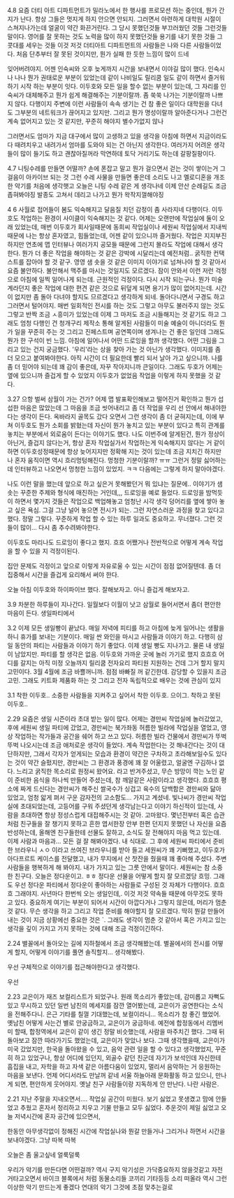 4.8
요즘 더티 아트 디파트먼트가 밀라노에서 한 행사를 프로모션 하는 중인데, 뭔가 간지가 난다.
항상 그들은 멋지게 하지 안으면 안되지. 
그러면서 아련하게 대학원 시절이 스쳐지나가는데 얼굴이 약간 화끈거린다. 
그 당시 못했던것들 부끄러웠던 것들 그런것들 말이다. 영어를 잘 못하는 것도 
노력을 많이 하지 못했던것들 용기를 내기 못한 것들 
그 콧대를 세우는 것들 이것 저것 더티아트 디파트먼트의 사람들은 나와 다른 사람들이었다. 
처음 단추부터 잘 못된 것이지만, 뭔가 실패 한 듯한 느낌이 많이 드네 

잊어버려야지. 어젠 인숙씨와 오후 늦게까지 시간을 보내면서 이야길 많이 했다. 
인숙시나 나나 뭔가 권태로운 부분이 있었는데 같이 나비일도 릴리쿰 일도 같이 하면서 즐거워 하기 시작 하는 부분이 잇다. 
이두호와 모든 일을 할수 없는 부분이 있는데, 그 자리를 인숙씨가 대체해주고 
뭔가 쉽게 해결해주는 기분이랄까. 
좀 쑥쑥 나가는 기분이랄까 
나쁘지 않다. 
다행이지 주변에 이런 사람들이 속속 생기는 건 참 좋은 일이다 
대학원을 다녀도 그부분의 네트워크가 끊어지고 있지만. 그리고 뭔가 명성이랄까 알아준다거나 그런건 
계속 없어지고 있는 것 같지만, 꾸준히 해야지 별수가없지 않나 

그러면서도 엄마가 지금 대구에서 많이 고생하고 있을 생각을 아침에 하면서 지금이라도 다 때려치우고 
내려가서 엄마를 도와야 되는 건 아닌지 생각한다. 
여러가지 어려운 생각들이 많이 들기도 하고 
괜찮아질꺼라 막연하데 토닥 거리기도 하는데 
갈팡질팡이다. 


4.7
니팅수레를 만들면 어떨까? 
손에 폰잡고 말고 뭔가 걸으면서 걷는 것이 쌓이는거 그 걸음이 아카이브 되는 것 그런 수레 사물을 만들면 좋은데 
소리도 나고 
멜로디혼을 개조한 악기를 처음에 생각햇고 
오늘은 니팅 수레 같은 게 생각나네 
이제 안산 순례길도 조금 좁혀봐야징 
발종도 고쳐서 데리고 나가고 뭔가 왁작지껄해야징


4 6
사월로 접어들이 봄도 익숙해지고 달음질 치던 감정이 좀 사라지네 다행이다. 이두호도 작업하는 환경이 사이클이 
익숙해지는 것 같다. 어제는 오랜만에 작업실에 둘이 오래 있었는데, 매번 이두호가 회사일때문에 동희씨 작업실이나 세원씨 작업실에서
지내씩 때문에 나는 항상 혼자였고, 힘들었는데, 어젠 같이 있으니까 즐거웠다. 작업은 지지부진하지만 
연초에 맵 인터뷰나 여러가지 공모들 때문에 그런지 몰라도 작업에 대해서 생각한다. 
뭔가 더 좋은 작업을 해야하는 것 같은 강박에 시달리는데 예전처럼.. 굵직한 컨택스트를 잡아야 할 것 같구. 
영영 샘 솟을 것 같은 이미지 이야기로 넘쳐나야 할 것 같아서 요즘 불안하다. 
불안해서 맥주를 마시는 것일지도 모르겠다. 
잠이 안와서 이런 저런 걱정으로 아침에 일찍 일어나게 되는데. 근원적인 걱정이다. 다시 시작 되는구나. 
뭔가 미술계라던지 좋은 작업에 대한 편견 같은 것으로 뒤덮게 되면 용기가 많이 없어지는데. 
시간이 없지만 좀 돌아 다녀야 할지도 므르겠다고 생각하게 되네. 돌아다니면서 구경도 하고 그러면서 털어야지. 
매번 일회적인 전시를 하는 것도 그렇고 아무도 불러주지 않는 것도 그렇고 
반짝 조금 ㅅ흥미가 있었는데 이제 그 마저도 조금 시들해지는 것 같기도 하고 
그래도 엄청 다행인 건 청개구리 제작소 통해 알게된 사람들이 미술 예술이 아니더라도 뭔가 
일을 꾸준히 주는 것 그리고 진페스트며 공연쪽이며 생겨나는 건 좋은 일인데 
그래도 뭔가 한 구석이 빈 느낌. 
아침에 일어나서 어떤 드로잉을 할까 생각했다. 
어떤 그림을 그리고 있는 건지 궁금했다. 
'우리'라는 상을 찾아 가는 것 아닌가 생각했다. 
이미지를 좀 더 모으고 붙여봐야한다. 아직 시간이 더 필요한데 빨리 되서 날아 가고 싶으니까. 
나를 좀 더 믿어야 되는데 꽤 감이 좋은데, 자꾸 작아지니까 큰일이다. 
그래도 두호가 어제는 옆에 있으니까 즐겁게 할 수 있었지 
이두호가 없었음 작업을 이렇게 하지 못했을 것 같다. 


3.27
으항 벌써 삼월이 가는 건가? 어제 맵 발표확인해보고 떨어진거 확인하고 뭔가 
섭섭한 마음은 많았는데 
그 마음을 조금 씻어내리고 좀 더 작업을 우리 선 안에서 해내야한다는 생각이 든다. 옥바라지 골목도 갔다 오면서 
그런 생각이 좀 더 굳혀지는데,
이에 부쳐 이두호도 뭔가 소회를 밝혔는데 자신이 뭔가 놓치고 있는 부분이 있다고 
특히 관계를 놓치는 부분에서 외로움이 든다는 이야기도 했다. 
나도 이번주에 알게된건, 뭔가 정상이 아닌거, 즐겁지 않다는거, 항상 혼자 작업실가서 작업하는게 익숙해지지 않다는 거 
같이 하면 이두호성정때문에 항상 늦어지지만 정확해 지는 것이 있는데 조금 지치긴 하지만
나 혼자 움직이면 역시 흐리멍텅해진다. 멍청한 기분이랄까? ㅠㅠ 그런거 정말 싫어하는데 
인터뷰하고 나오면서 멍청한 느낌이 있었지. ㅋㅋ 다음에는 그렇게 하지 말아야겠다. 

나도 이런 말을 했는데 앞으로 하고 싶은거 못해봤던거 뭐 있냐는 질문에.. 
이야기가 샘솟는 꾸준한 주제와 형식에 매진하는 거인데,,, 
드로잉을 예로 들었다. 드로잉을 밤먹듯이 하면서 몇가지 것들은 작업으로 백업해놓고 엄청난 시각 생각 덩어리를 
옆에 쌓아 놓고 싶은 욕심. 그걸 
그냥 널어 놓으면 전시가 되는. 그런 자연스러운 과정을 찾고 있다고 했다. 
정말 그렇다. 꾸준하게 작업 할 수 있는 하루 일과도 중요하고. 
무너졌다. 그런 것들이 많이... 다시 좀 추수려봐야한다. 

이두호도 마리나도 드로잉이 좋다고 했지. 흐흐 어쨌거나 전반적으로 어떻게 계속 작업을 할 수 있을 지 걱정이된다. 

집안 문제도 걱정이고 앞으로 이렇게 자유로울 수 있는 시간이 점점 없어질텐데. 
좀 더 집중해서 시간을 즐겁게 요리해서 써야 한다. 

오늘 아침 이두호와 하이파이브 했다. 잘해보자고. 아니 즐겁게 해보자고. 

3.9 
차분한 하루들이 지나간다. 일월보다 이월이 낫고 삼월로 들어서면서 좀더 편안한 마음이 든다. 
생일파티에서 

3.2
이제 모든 생일빵이 끝났다. 매일 저녁에 피티를 하고 아침에 늦게 일어나는 생활을 하니 휴가를 보내는 기분이다. 
매일 싼 와인을 마시고 사람들과 이야기 하고. 다행히 삼일 동안의 파티는 사람들과 이야기 하기 좋았다. 
이제 생일 빵도 지나가고. 물론 내 생일이 남았지만. 파티를 할 생각은 없음. 
이두호와 가까운 곳에 놀러 가기로 했지 흐흐흐 어디를 갈지는 아직 미정 
오늘까지 릴리쿰 전자요리 파티원 지원하는 건데 그거 할지 말지 고민이다. 3월 4월에 조금 바쁠꺼니까. 점점 바빠질 꺼 같긴한데. 
감당할 수 있을지 조금 고민. 그래도 키트화 제품화 하는 것 그리고 전자 독립적으로 배우는 것에 관심이 있지


3.1
착한 이두호.. 소중한 사람들을 지켜주고 싶어서 착한 이두호. 
으이그. 착하고 못된 이두호..


2.29
요즘은 생일 시즌이라 초대 받는 일이 많다. 
어제는 경만씨 작업실에 놀러갔었고, 후에 세원씨 생일 파티에 갔었고, 
경만씨는 북가좌동 허름한 빌라에 작업실을 열었고, 영상 작업하는 작가들과 공간을 쉐어 하고 쓰고 있다. 
허름한 빌라 건물에서 경만씨가 뚜벅뚜벅 나오시는데 조금 애처로운 생각이 들었다. 
계속 작업한다는 것 해내간다는 것이 대단하지만, 그래서 각자가 얻게되는 모습과 환경이 약간은 구차하고 초라해보일수도 있다는 것이 
약간 슬펐지만, 경만씨는 그 환경과 풍경에 꽤 잘 어울렸고, 얼굴엔 구김하나 없다. 
느리고 굵직한 목소리로 원정씨 왔어요. 라고 반겨주셨고, 
무슨 방망이 깍는 노인 같이 준비한 음식을 하나씩 만들어 주셨는데, 참 깨알같은 사람이라고 생각했다. 흐흐흐 
평소에 짜게 드신다는 경만씨가 해주신 쌀국수가 싱겁고 육수의 담백함은 경만씨와 닮아 있었고, 엄청 앏게 펴서 구운 감자전의 
고소함도... 가지고 계셨네. 
빛나씨가 경만씨 작업실에 초대되었는데, 고등어를 구워 주셨던게 생각남는다고 이야기 하신적이 있는데, 
사람을 초대하면 항상 정성스럽게 대접해주시는 것 같아. 고마왔다. 
몇넌전부터 혹은 습관처럼 친구들을 잘 챙기지 못하고 흔한 엽서한장 안부 한편 던지지 못했던 나 자신을 요즘 반성하는데, 
올해엔 친구들한테 선물도 잘하고, 소식도 잘 전해야지 마음 먹고 있는데. 이제 사람과 마음과... 모든 걸 잘 해봐야겠다. 내 식대로. 
그 후에 세원씨 파티에서 준비한 브라우니 ㅅㅇ 이라고 쓰여진 브라우니를 받아 들고 세원씨가 꽤 기뻐했고, 
이두호가 아다프르트 케이스를 전달했고, 내가 무지에서 산 찻잔을 줬을때 꽤 좋아해 주셨다. 
주변 사람들을 행복하게 해 봐야지. 내가 가지고 있는 그릇 안에서 말이다. 
세원씨는 참 소중한 친구다. 
오늘은 정다운이고. ㅎㅎ 정다운 선물을 어떻게 할지 잘 모르겠당 흐밍. 그래도 우선 정다운 파티에서 정다운이 좋아하는 사람들로 구성된 것 자체가 다행이다. 흐흐흐 그래야지. 사년마다 한번씩 오는 생일인데,. 
이것 저것 약속들 때문에 아무것도 못하고 있다. 중요하게 여기는 부분이 되어서 시간이 아깝다거나 그렇지 않은데, 머리가 멈춘것 같다. 
무슨 생각을 하고 그리고 작업 준비를 해야할지 잘 모르겠다. 딱히 뭔갈 만들어 내는 것이 지금 상황에선 중요한 것은    `. 
그래도 생각이 멈춘 것 같아서 혹은 가지고 있는 생각을 깊이 가지고 가지 못하는 것에 대해 조금 걱정이긴하다. 

2.24
별꼴에서 돌아오는 길에 지하철에서 조금 생각해봤는데. 
별꼴에서의 전시를 어떻게 할지, 어떻게 이야기를 풀면 솔직할지... 생각해봤다. 

우선 구체적으로 이야기를 접근해야한다고 생각했다. 

우선 


2.23
교은이가 재즈 보컬리스트가 되었구나. 원래 목소리가 좋았는데, 감미롭고 자뻑도 있고 
무시하고 있던 일번 남친의 메세지를 잠깐 열어봤는데, 교은이가 공연한다는 소식을 전해주다니. 
은근 기타를 칠껄 기대했는데, 보컬이라니... 목소리가 참 좋긴 했었어.
옛남친 어떻게 사는건 별로 안궁금하고, 교은이가 궁금하네. 
예전에 합정동에서 리멤버미 할때, 합정역에서 교은이 같이 생긴 정말 비슷했는데, 
사람을 마주치긴 했다. 그때 뒤돌아보고 잠깐 따라가기도 했었는데, 교은이가 맞았나 보다. 
그때 생각했을때, 교은이가 미국 갔었지만, 한국을 돌아왔을 수 있고, 음악 관련 일을 할 수 있다고 생각했었지, 
꾸준히 하고 있었구나, 항상 어디에 있던지, 외골수 같던 친군데 자기가 보석인데 자신한테 흠집을 내고, 자학을 하고 
자색 같은 아름다움이 있었지, 멀리서 음악하는 거 응원하는 마음을 보낸다. 
언제 어디서라도 만날꺼 같네 서울 하늘아래 문화활동 하고 있으니, 
만나게 되면, 편안하게 웃어야지. 
옛날 친구 사람들이랑 지독하게 안 만난다. 나란 사람은. 


2.21
지난 주말을 지내오면서.... 작업실 공간이 미웠다. 보기 싫었고 못생겼고 맘에 안들었고 추웠고 
혼자서 정리하고 치우고 기물 만들고 모두 싫었다. 추운것이 제일 싫었고 
오늘 저녁시간에 혼자 공간에 있으면서, 

한동안 아무생각없이 정해진 시간에 작업실나와 뭔갈 만들거나 그리거나 하면서 시간을 보내야겠다. 그냥 따복 따복

오늘은 좀 울고싶네 얼룩덜룩

우리가 악기를 만든다면 어떤걸까? 역시 구지 악기성은 가닥중요하지 않을것같고 
자전거타고오면서 바이크 블록에서 처럼 동물소리들 코끼리 기타등등 소리 떠올라 역시 그런 이상한 악기 만드는게 좋겠다 
연대의 악기 
그것에 초점 맞추는걸로
